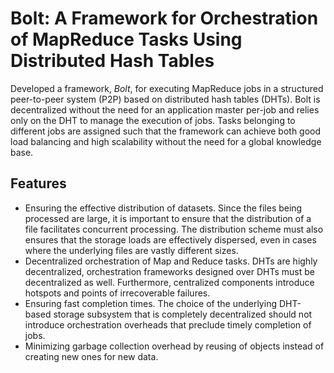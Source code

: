 # Bolt: A Framework for Orchestration of MapReduce Tasks Using Distributed Hash Tables

Developed a framework, *Bolt*, for executing MapReduce jobs
in a structured peer-to-peer system (P2P) based on distributed
hash tables (DHTs). Bolt is decentralized without the need for
an application master per-job and relies only on the DHT to
manage the execution of jobs. Tasks belonging to different jobs
are assigned such that the framework can achieve both good
load balancing and high scalability without the need for a global
knowledge base. 

## Features
- Ensuring the effective distribution of datasets. Since the files being processed are large, it is important to ensure that the distribution of a file facilitates concurrent processing. The distribution scheme must also ensures that the storage loads are effectively dispersed, even in cases where the underlying files are vastly different sizes.
- Decentralized orchestration of Map and Reduce tasks.
DHTs are highly decentralized, orchestration frameworks designed over DHTs must be decentralized as well. Furthermore, centralized components introduce hotspots and points of irrecoverable failures.
- Ensuring fast completion times. The choice of the underlying DHT-based storage subsystem that is completely decentralized should not introduce orchestration overheads that preclude timely completion of jobs.
- Minimizing garbage collection overhead by reusing of objects instead of creating new ones for new data.
